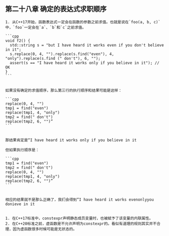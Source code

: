 ## 第二十八章 确定的表达式求职顺序

	1. 从C++17开始，函数表达式一定会在函数的参数之前求值。也就是说在`foo(a, b, c)`中，`foo`一定会在`a`、`b`和`c`之前求值。

    ```cpp
    void f2() {
      std::string s = "but I have heard it works even if you don't believe in it";
      s.replace(0, 4, "").replace(s.find("even"), 4, "only").replace(s.find (" don't"), 6, "");
      assert(s == "I have heard it works only if you believe in it"); // OK
    }
    ```


	如果没有确定的求值顺序，那么第三行的执行顺序和结果可能是这样：

    ```cpp
    replace(0, 4, "")
    tmp1 = find("even")
    replace(tmp1, 4, "only")
    tmp2 = find(" don't")
    replace(tmp2, 6, "")”
    ```


	那结果肯定是“I have heard it works only if you believe in it

	但如果执行顺序是：

    ```cpp
    tmp1 = find("even")
    tmp2 = find(" don't")
    replace(0, 4, "")
    replace(tmp1, 4, "only")
    replace(tmp2, 6, "")”
    ```


	相应的结果就不是那么正确了，我们会得到“I have heard it works evenonlyyou donieve in it


	1. 在C++17标准中，constexpr声明静态成员变量时，也被赋予了该变量的内联属性。
	2. 在C++20标准之前，虚函数是不允许声明为constexpr的。看似有道理的规则其实并不合理，因为虚函数很多时候可能是无状态的。
